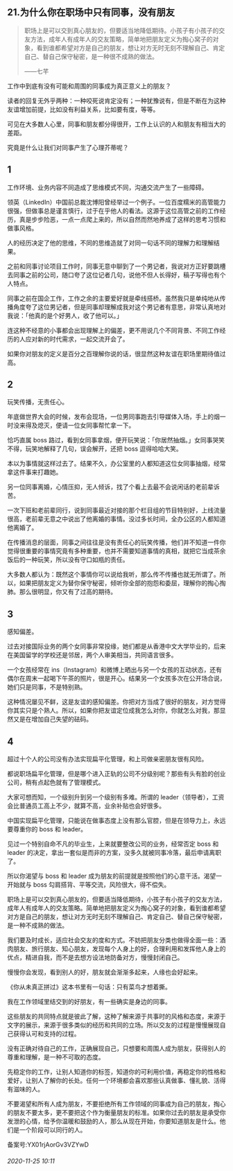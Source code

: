 ## 21.为什么你在职场中只有同事，没有朋友

> 职场上是可以交到真心朋友的，但要适当地降低期待。小孩子有小孩子的交友方法，成年人有成年人的交友策略，简单地把朋友定义为掏心窝子的对象，看到谁都希望对方是自己的朋友，想让对方无时无刻不理解自己、肯定自己、替自己保守秘密，是一种很不成熟的做法。   
> 
> ——七芊 


  

工作中到底有没有可能和周围的同事成为真正意义上的朋友？ 


读者的回复无外乎两种：一种咬死说肯定没有；一种犹豫说有，但是不断在为这种友谊增加前提，比如没有利益关系，比如要有度，等等。 


可见在大多数人心里，同事和朋友都分得很开，工作上认识的人和朋友有相当大的差距。 


究竟是什么让我们对同事产生了心理芥蒂呢？ 


1
-


工作环境、业务内容不同造成了思维模式不同，沟通交流产生了一些障碍。 


领英（LinkedIn）中国前总裁沈博阳曾经举过一个例子。一位百度糯米的高管能力很强，但做事总是谨言慎行，过于在乎他人的看法。这源于这位高管之前的工作经历，真是步步险恶，一点一点爬上来的，所以自然而然地养成了这样的思考习惯和做事风格。 


人的经历决定了他的思维，不同的思维造就了对同一句话不同的理解力和理解结果。 


之前和同事讨论项目工作时，同事无意中聊到了一个男记者，我说对方正好要跳槽去同事之前的公司，随口夸了这位记者几句，说他不但人长得好，稿子写得也有个人特点。 


同事之前在国企工作，工作之余的主要爱好就是牵线搭桥。虽然我只是单纯地从传播角度夸了这位男记者，但是同事却理解成我对这个男记者有意思，非常认真地对我说：「他真的是个好男人，收了他可以。」 


连这种不经意的小事都会出现理解上的偏差，更不用说几个不同背景、不同工作经历的人应对新的时代需求，一起交流开会了。 


如果你对朋友的定义是百分之百理解你说的话，很显然这种友谊在职场里期待值过高。 


2
-


玩笑传播，无责任心。 


年底做世界大会的时候，发布会现场，一位男同事跑去引导媒体入场，手上的烟一时没来得及熄灭，便请一位女同事帮忙拿一下。 


恰巧直属 boss 路过，看到女同事拿烟，便开玩笑说：「你居然抽烟。」女同事哭笑不得，玩笑地解释了几句，误会解开，还把 boss 逗得哈哈大笑。 


本以为事情就这样过去了。结果不久，办公室里的人都知道这位女同事抽烟，经常拿这件事来打趣她。 


另一位同事离婚，心情压抑，无人倾诉，找了个看上去最不会说闲话的老前辈诉苦。 


一次下班和老前辈同行，说到同事最近对接的那个栏目组的节目特别好，上线流量很高，老前辈无意之中说出了他离婚的事情。没过多长时间，全办公区的人都知道他离婚了。 


在传播消息的层面，同事之间往往是没有责任心的玩笑传播，他们并不知道一件你觉得很重要的事情究竟有多种重要，也并不需要知道事情的真相，就把它当成茶余饭后的一种玩笑，所以没有守口如瓶的责任。 


大多数人都认为：既然这个事情你可以说给我听，那么传不传播也就无所谓了。所以，如果把朋友定义为替你保守秘密，倾听你全部的抱怨和委屈，理解你的掏心掏肺。那么很明显，你又有了过高的期待。 


3
-


感知偏差。 


过去对接国际业务的两个女同事非常投缘，她们都是从香港中文大学毕业的，后来在美国留学的学校还是邻居，两个人审美相当，共同语言很多。 


一个女孩经常在 ins（Instagram）和微博上晒出与另一个女孩的互动状态，还有偶尔在周末一起喝下午茶的照片，很是开心。结果另一个女孩多次在公开场合说，她们只是同事，不是特别熟。 


这种情况屡见不鲜，这是友谊的感知偏差。你把对方当成了很好的朋友，对方觉得你其实只是个熟人。所以，如果你把友谊定位成我怎么对你，你就怎么对我，那显然又是在增加自己失望的砝码。 


4
-


超过十个人的公司没有办法实现扁平化管理，和上司做亲密朋友很有风险。 


都说职场扁平化管理，但是哪个进入正轨的公司不分级别呢？那些有头有脸的创业公司，稍有点起色就有了管理模式。 


大家可想而知，一个级别升到另一个级别有多难。所谓的 leader（领导者），工资会比普通员工高上不少，就算不高，业余补贴也会好很多。 


中国实现扁平化管理，只能说在做事态度上没有那么官腔，但是在领导力上，永远要尊重你的 boss 和 leader。 


见过一个特别自命不凡的毕业生，上来就要整改公司的业务，经常否定 boss 和 leader 的决定，拿出一套似是而非的方案，没多久就被同事冷落，最后申请离职了。 


所以你渴望与 boss 和 leader 成为朋友的前提就是按照他们的心意干活。渴望一开始就与 boss 勾肩搭背、平等交流，风险很大，得不偿失。 


职场上是可以交到真心朋友的，但要适当降低期待，小孩子有小孩子的交友方法，成年人有成年人的交友策略。简单地把朋友定义为掏心窝子的对象，看到谁都希望对方是自己的朋友，想让对方无时无刻不理解自己、肯定自己、替自己保守秘密，是一种不成熟的做法。 


我们要及时成长，适应社会交友的度和方式。不妨把朋友分类也做得全面一些：酒肉朋友、旅行朋友、知心朋友，发现每个人身上的好，合理利用和发挥他人身上的优点，精进自我，而不是去想方设法地防备对方，慢慢封闭自己。 


慢慢你会发现，看到别人的好，朋友就会渐渐多起来，人缘也会好起来。 


《你从未真正拼过》这本书里有一句话：只有菜鸟才想着撕。 


我在工作领域里结交到的好朋友，有一些确实是身边的同事。 


这些朋友的共同特点就是彼此了解，这种了解来源于共事时的风格和态度，来源于文字的展示，来源于很多类似的经历和共同的立场。所以交友的过程是慢慢展现自己获得认可和支持的过程。 


没有正确对待自己的工作，正确展现自己，只想要和周围人成为朋友，获得别人的尊重和理解，是一种不可取的态度。 


先稳定你的工作，让别人知道你的标签，知道你的可利用价值，再稳定你的性格和爱好，让别人了解你的长处。任何一个环境都会喜欢那些认真做事、懂礼貌、活得有滋味的人。 


不要渴望和所有人成为朋友，不要拒绝所有工作领域的同事成为自己的朋友，掏心的朋友不要太多，更不要把这个作为衡量朋友的标准。如果你过去的朋友是承受你发泄的心情，给予你温暖和鼓励的人，那么从现在开始，你要知道朋友是什么。他们是一个阶段可以同行的人。 


备案号:YX01rjAorGv3VZYwD


###### 2020-11-25 10:11
